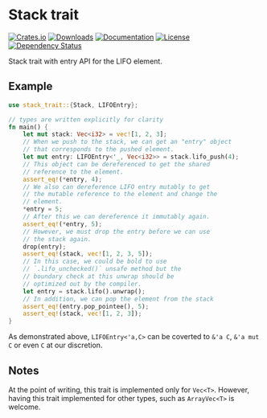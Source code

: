 # Stack trait

[![Crates.io](https://img.shields.io/crates/v/stack-trait)](https://crates.io/crates/stack-trait)
[![Downloads](https://img.shields.io/crates/d/stack-trait.svg)](https://crates.io/crates/stack-trait)
[![Documentation](https://docs.rs/stack-trait/badge.svg)](https://docs.rs/stack-trait)
[![License](https://img.shields.io/crates/l/stack-trait)](https://crates.io/crates/stack-trait)
[![Dependency Status](https://deps.rs/repo/github/JohnScience/stack-trait/status.svg)](https://deps.rs/repo/github/JohnScience/stack-trait)

Stack trait with entry API for the LIFO element.

## Example

```rust
use stack_trait::{Stack, LIFOEntry};

// types are written explicitly for clarity
fn main() {
    let mut stack: Vec<i32> = vec![1, 2, 3];
    // When we push to the stack, we can get an "entry" object
    // that corresponds to the pushed element.
    let mut entry: LIFOEntry<'_, Vec<i32>> = stack.lifo_push(4);
    // This object can be dereferenced to get the shared
    // reference to the element.
    assert_eq!(*entry, 4);
    // We also can dereference LIFO entry mutably to get
    // the mutable reference to the element and change the
    // element.
    *entry = 5;
    // After this we can dereference it immutably again.
    assert_eq!(*entry, 5);
    // However, we must drop the entry before we can use
    // the stack again.
    drop(entry);
    assert_eq!(stack, vec![1, 2, 3, 5]);
    // In this case, we could be bold to use
    // `.lifo_unchecked()` unsafe method but the
    // boundary check at this unwrap should be
    // optimized out by the compiler.
    let entry = stack.lifo().unwrap();
    // In addition, we can pop the element from the stack
    assert_eq!(entry.pop_pointee(), 5);
    assert_eq!(stack, vec![1, 2, 3]);
}
```

As demonstrated above, `LIFOEntry<'a,C>` can be coverted to `&'a C`, `&'a mut C` or even `C` at our discretion.

## Notes

At the point of writing, this trait is implemented only for `Vec<T>`. However, having this trait implemented for other types, such as `ArrayVec<T>` is welcome.
